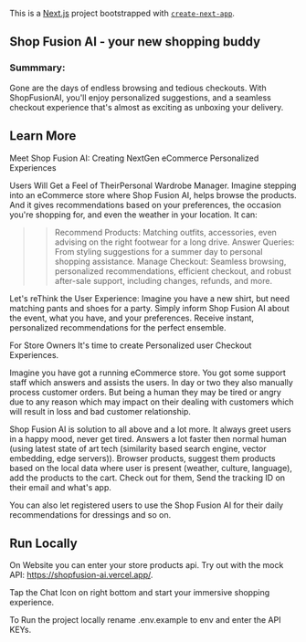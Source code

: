 This is a [Next.js](https://nextjs.org/) project bootstrapped with [`create-next-app`](https://github.com/vercel/next.js/tree/canary/packages/create-next-app).

## Shop Fusion AI - your new shopping buddy

### Summmary:

Gone are the days of endless browsing and tedious checkouts. With ShopFusionAI, you'll enjoy personalized suggestions, and a seamless checkout experience that's almost as exciting as unboxing your delivery.

## Learn More

Meet Shop Fusion AI: Creating NextGen eCommerce Personalized Experiences

Users Will Get a Feel of TheirPersonal Wardrobe Manager. Imagine stepping into an eCommerce store where Shop Fusion AI, helps browse the products. And it gives recommendations based on your preferences, the occasion you're shopping for, and even the weather in your location. It can:

>> Recommend Products: Matching outfits, accessories, even advising on the right footwear for a long drive.
>> Answer Queries: From styling suggestions for a summer day to personal shopping assistance.
>> Manage Checkout: Seamless browsing, personalized recommendations, efficient checkout, and robust after-sale support, including changes, refunds, and more.

Let's reThink the User Experience: Imagine you have a new shirt, but need matching pants and shoes for a party. Simply inform Shop Fusion AI about the event, what you have, and your preferences. Receive instant, personalized recommendations for the perfect ensemble.

For Store Owners It's time to create Personalized user Checkout Experiences. 

Imagine you have got a running eCommerce store. You got some support staff which answers and assists the users. In day or two they also manually process customer orders. But being a human they may be tired or angry due to any reason which may impact on their dealing with customers which will result in loss and bad customer relationship. 

Shop Fusion AI is solution to all above and a lot more. It always greet users in a happy mood, never get tired. Answers a lot
faster then normal human (using latest state of art tech (similarity based search engine, vector embedding, edge servers)). Browser products, suggest them products based on the local data where user is present (weather, culture, language), add the  products to the cart. Check out for them, Send the tracking ID on their email and what's app.

You can also let registered users to use the Shop Fusion AI for their daily recommendations for dressings and so on. 

## Run Locally

On Website you can enter your store products api. Try out with the mock API: https://shopfusion-ai.vercel.app/.

Tap the Chat Icon on right bottom and start your immersive shopping experience.

To Run the project locally rename .env.example to env and enter the API KEYs.
